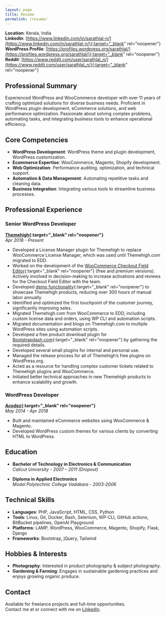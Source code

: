 ```yaml
---
layout: page
title: Resume
permalink: /resume/
---
```


**Location**: Kerala, India  
**LinkedIn**: [https://www.linkedin.com/in/sarathlal-n/](https://www.linkedin.com/in/sarathlal-n/){:target="_blank" rel="noopener"}  
**WordPress Profile**: [https://profiles.wordpress.org/sarathlal/](https://profiles.wordpress.org/sarathlal/){:target="_blank" rel="noopener"}  
**Reddit**: [https://www.reddit.com/user/sarathlal_n/](https://www.reddit.com/user/sarathlal_n/){:target="_blank" rel="noopener"}  

## Professional Summary

Experienced WordPress and WooCommerce developer with over 11 years of crafting optimized solutions for diverse business needs. Proficient in WordPress plugin development, eCommerce solutions, and web performance optimization. Passionate about solving complex problems, automating tasks, and integrating business tools to enhance operational efficiency.

## Core Competencies

- **WordPress Development**: WordPress theme and plugin development, WordPress customization.
- **Ecommerce Expertise**: WooCommerce, Magento, Shopify development.
- **Web Optimization**: Performance auditing, optimization, and technical support.
- **Automation & Data Management**: Automating repetitive tasks and cleaning data.
- **Business Integration**: Integrating various tools to streamline business processes.

## Professional Experience

### Senior WordPress Developer  
**[Themehigh](https://www.themehigh.com/){:target="_blank" rel="noopener"}**  
_Apr 2018 - Present_

- Developed a License Manager plugin for Themehigh to replace WooCommerce License Manager, which was used until Themehigh.com migrated to EDD.
- Worked on the development of the [WooCommerce Checkout Field Editor](https://wordpress.org/plugins/woo-checkout-field-editor-pro/){:target="_blank" rel="noopener"} (free and premium versions). Actively involved in decision-making to increase activations and reviews for the Checkout Field Editor with the team.
- Developed [demo functionality](https://flydemos.com/){:target="_blank" rel="noopener"} to showcase Themehigh products, reducing over 300 hours of manual labor annually.
- Identified and optimized the first touchpoint of the customer journey, significantly improving sales.
- Migrated Themehigh.com from WooCommerce to EDD, including custom license data and orders, using WP CLI and automation scripts.
- Migrated documentation and blogs on Themehigh.com to multiple WordPress sites using automation scripts.
- Developed a free product download plugin for [Bootstrapdash.com](https://www.bootstrapdash.com/){:target="_blank" rel="noopener"} by gathering the required details.
- Developed several small plugins for internal and personal use.
- Managed the release process for all of Themehigh’s free plugins on WordPress.org.
- Acted as a resource for handling complex customer tickets related to Themehigh plugins and WooCommerce.
- Initiated better technical approaches in new Themehigh products to enhance scalability and growth.

### WordPress Developer  
**[Acodez](https://acodez.in/){:target="_blank" rel="noopener"}**  
_May 2014 - Apr 2018_

- Built and maintained eCommerce websites using WooCommerce & Magento.
- Developed WordPress custom themes for various clients by converting HTML to WordPress.

## Education

- **Bachelor of Technology in Electronics & Communication**  
  _Calicut University - 2007 – 2011 (Dropout)_

- **Diploma in Applied Electronics**  
  _Model Polytechnic College Vadakara - 2003-2006_

## Technical Skills

- **Languages**: PHP, JavaScript, HTML, CSS, Python
- **Tools**: Linux, Git, Docker, Bash, Selenium, WP-CLI, GitHub actions, BitBucket pipelines, OpenAI Playground
- **Platforms**: LAMP, WordPress, WooCommerce, Magento, Shopify, Flask, Django
- **Frameworks**: Bootstrap, jQuery, Tailwind

## Hobbies & Interests

- **Photography**: Interested in product photography & subject photography.
- **Gardening & Farming**: Engages in sustainable gardening practices and enjoys growing organic produce.

## Contact

Available for freelance projects and full-time opportunities.  
Contact me at <span id="my-email"></span> or connect with me on [LinkedIn](https://www.linkedin.com/in/sarathlal-n/).


<script>
  var parts = ["hello", "sarathlal", "com", "&#46;", "&#64;"];
  var email = parts[0] + parts[4] + parts[1] + parts[3] + parts[2];
  var email_tag = "<a href=" + "mail" + "to:" + email + ">" + email + "</a>";
  document.getElementById("my-email").innerHTML=email_tag;
</script>
